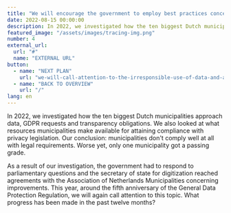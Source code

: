 ```yaml
---
title: "We will encourage the government to employ best practices concerning compliance with privacy legislation"
date: 2022-08-15 00:00:00
description: In 2022, we investigated how the ten biggest Dutch municipalities approach data, GDPR requests and transparency obligations. We also looked at what resources municipalities make available for attaining compliance with privacy legislation.
featured_image: "/assets/images/tracing-img.png"
number: 4
external_url:
  url: "#"
  name: "EXTERNAL URL"
button:
  - name: "NEXT PLAN"
    url: "we-will-call-attention-to-the-irresponsible-use-of-data-and-algorithms-by-the-government-part2"
  - name: "BACK TO OVERVIEW"
    url: "/"
lang: en
---
```


In 2022, we investigated how the ten biggest Dutch municipalities approach data, GDPR requests and transparency obligations. We also looked at what resources municipalities make available for attaining compliance with privacy legislation. Our conclusion: municipalities don't comply well at all with legal requirements. Worse yet, only one municipality got a passing grade.

As a result of our investigation, the government had to respond to parliamentary questions and the secretary of state for digitization reached agreements with the Association of Netherlands Municipalities concerning improvements. This year, around the fifth anniversary of the General Data Protection Regulation, we will again call attention to this topic. What progress has been made in the past twelve months?